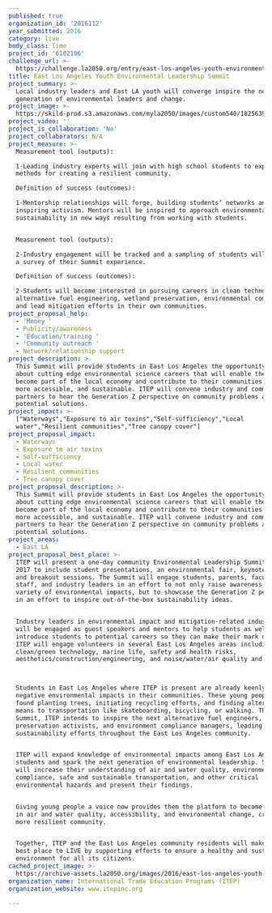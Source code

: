 ```yaml
---
published: true
organization_id: '2016112'
year_submitted: 2016
category: live
body_class: lime
project_id: '6102106'
challenge_url: >-
  https://challenge.la2050.org/entry/east-los-angeles-youth-environmental-leadership-summit
title: East Los Angeles Youth Environmental Leadership Summit
project_summary: >-
  Local industry leaders and East LA youth will converge inspire the next
  generation of environmental leaders and change.
project_image: >-
  https://skild-prod.s3.amazonaws.com/myla2050/images/custom540/1825639986741-team91.jpg
project_video: ''
project_is_collaboration: 'No'
project_collaborators: N/A
project_measure: >-
  Measurement tool (outputs):

  1-Leading industry experts will join with high school students to explore new
  methods for creating a resilient community.

  Definition of success (outcomes):

  1-Mentorship relationships will forge, building students’ networks and
  inspiring activism. Mentors will be inspired to approach environmental
  sustainability in new ways resulting from working with students.


  Measurement tool (outputs):

  2-Industry engagement will be tracked and a sampling of students will complete
  a survey of their Summit experience.

  Definition of success (outcomes):

  2-Students will become interested in pursuing careers in clean technology,
  alternative fuel engineering, wetland preservation, environmental compliance,
  and lead mitigation efforts in their own communities.
project_proposal_help:
  - 'Money '
  - Publicity/awareness
  - 'Education/training '
  - 'Community outreach '
  - Network/relationship support
project_description: >-
  This Summit will provide students in East Los Angeles the opportunity to learn
  about cutting edge environmental science careers that will enable them to
  become part of the local economy and contribute to their communities cleaner,
  more accessible, and sustainable. ITEP will convene industry and community
  partners to hear the Generation Z perspective on community problems and
  potential solutions.
project_impact: >-
  ["Waterways","Exposure to air toxins","Self-sufficiency","Local
  water","Resilient communities","Tree canopy cover"]
project_proposal_impact:
  - Waterways
  - Exposure to air toxins
  - Self-sufficiency
  - Local water
  - Resilient communities
  - Tree canopy cover
project_proposal_description: >-
  This Summit will provide students in East Los Angeles the opportunity to learn
  about cutting edge environmental science careers that will enable them to
  become part of the local economy and contribute to their communities cleaner,
  more accessible, and sustainable. ITEP will convene industry and community
  partners to hear the Generation Z perspective on community problems and
  potential solutions.
project_areas:
  - East LA
project_proposal_best_place: >-
  ITEP will present a one-day community Environmental Leadership Summit in Fall
  2017 to include student presentations, an environmental fair, keynote speaker,
  and breakout sessions. The Summit will engage students, parents, faculty and
  staff, and industry leaders in an effort to not only raise awareness of a
  variety of environmental impacts, but to showcase the Generation Z perspective
  in an effort to inspire out-of-the-box sustainability ideas.


  Industry leaders in environmental impact and mitigation-related industries
  will be engaged as guest speakers and mentors to help students as well as
  introduce students to potential careers so they can make their mark on future.
  ITEP will engage volunteers in several East Los Angeles areas including
  clean/green technology, marine life, safety and health risks,
  aesthetics/construction/engineering, and noise/water/air quality and impacts. 



  Students in East Los Angeles where ITEP is present are already keenly aware of
  negative environmental impacts in their communities. These young people can be
  found planting trees, initiating recycling efforts, and finding alternative
  means to transportation like skateboarding, bicycling, or walking. Through the
  Summit, ITEP intends to inspire the next alternative fuel engineers, wetland
  preservation activists, and environment compliance managers, leading
  sustainability efforts throughout the East Los Angeles community.


  ITEP will expand knowledge of environmental impacts among East Los Angeles
  students and spark the next generation of environmental leadership. Students
  will increase their understanding of air and water quality, environmental
  compliance, safe and sustainable transportation, and other critical
  environmental hazards and present their findings.


  Giving young people a voice now provides them the platform to become leaders
  in air and water quality, accessibility, and environmental change, creating a
  more resilient community. 


  Together, ITEP and the East Los Angeles community residents will make LA the
  best place to LIVE by supporting efforts to ensure a healthy and sustainable
  environment for all its citizens.
cached_project_image: >-
  https://archive-assets.la2050.org/images/2016/east-los-angeles-youth-environmental-leadership-summit/skild-prod.s3.amazonaws.com/myla2050/images/custom540/1825639986741-team91.jpg
organization_name: International Trade Education Programs (ITEP)
organization_website: www.itepinc.org

---
```

